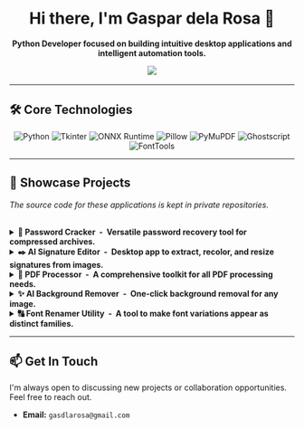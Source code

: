 <div align="center">

# Hi there, I'm Gaspar dela Rosa 👋

**Python Developer focused on building intuitive desktop applications and intelligent automation tools.**

[<img src="https://img.shields.io/badge/Email-d14836?style=for-the-badge&logo=gmail&logoColor=white" />](mailto:gasdlarosa@gmail.com)

</div>

---

## 🛠️ Core Technologies

<p align="center">
  <img src="https://img.shields.io/badge/Python-3776AB?style=for-the-badge&logo=python&logoColor=white" alt="Python"/>
  <img src="https://img.shields.io/badge/Tkinter-2C5985?style=for-the-badge&logo=python&logoColor=white" alt="Tkinter"/>
  <img src="https://img.shields.io/badge/ONNX-00594C?style=for-the-badge&logo=onnx&logoColor=white" alt="ONNX Runtime"/>
  <img src="https://img.shields.io/badge/Pillow-92447A?style=for-the-badge&logo=pillow&logoColor=white" alt="Pillow"/>
  <img src="https://img.shields.io/badge/PyMuPDF-A41D1A?style=for-the-badge&logo=pypi&logoColor=white" alt="PyMuPDF"/>
  <img src="https://img.shields.io/badge/Ghostscript-000000?style=for-the-badge&logo=ghostscript&logoColor=white" alt="Ghostscript"/>
  <img src="https://img.shields.io/badge/FontTools-4C4C4C?style=for-the-badge&logo=pypi&logoColor=white" alt="FontTools"/>
</p>

---

## 🚀 Showcase Projects
*The source code for these applications is kept in private repositories.*

<br>

<details>
<summary><strong>🔐 Password Cracker &nbsp;-&nbsp; Versatile password recovery tool for compressed archives.</strong></summary>
<br>

A comprehensive desktop application for recovering lost passwords from ZIP, RAR, and 7z archives. Features multiple attack methods including dictionary attacks using SecLists wordlists, mask attacks for known patterns, and hybrid combinations with real-time progress monitoring.

<div align="center">
  <img src="https://raw.githubusercontent.com/gasdlarosa/gasdlarosa/main/password-cracker-screenshot.png" width="800">
</div>

#### Key Features:
-   **Multiple Attack Modes:** SecLists integration, mask attacks, combination attacks, and custom wordlists.
-   **Advanced Options:** Keyword filtering, leet speak transformations, and hybrid enhancements.
-   **Session Management:** Save and load attack configurations for repeated use.
-   **Detailed Reporting:** Generate comprehensive reports with attack statistics and password strength analysis.

</details>

<details>
<summary><strong>✒️ AI Signature Editor &nbsp;-&nbsp; Desktop app to extract, recolor, and resize signatures from images.</strong></summary>
<br>

An intuitive desktop application that processes signature images using an AI-powered background removal model. This tool allows users to quickly extract a signature, recolor it, resize it to specific dimensions, and save it as a transparent PNG for use in digital documents.

<div align="center">
  <img src="https://raw.githubusercontent.com/gasdlarosa/gasdlarosa/main/e-signature-app-screenshot.png" width="800">
</div>

#### Key Features:
-   **AI Background Removal:** Utilizes a Deep Image Segmentation model (`.onnx`) for accurate extraction.
-   **Live Side-by-Side Preview:** Instantly view changes as you edit.
-   **Full Customization:** Recolor signatures with a color picker and resize to exact dimensions.
-   **Batch Processing:** Automate the editing of multiple signature images at once.

</details>

<details>
<summary><strong>📄 PDF Processor &nbsp;-&nbsp; A comprehensive toolkit for all PDF processing needs.</strong></summary>
<br>

A robust desktop utility for all common PDF tasks, powered by the Ghostscript and PyMuPDF engines. It provides a simple user interface to compress, merge, split, convert, and manage PDF files efficiently.

<div align="center">
  <img src="https://raw.githubusercontent.com/gasdlarosa/gasdlarosa/main/pdf-processor-screenshot.png" width="800">
</div>

#### Key Features:
-   **Versatile Toolkit:** Compress, merge, split, convert, lock, unlock, and watermark PDFs.
-   **High-Quality Engine:** Powered by Ghostscript for reliable and efficient processing.
-   **Advanced Functionality:** Includes page organization, image extraction, and metadata editing.
-   **Intuitive GUI:** A clean and simple interface built for speed and ease of use.

</details>

<details>
<summary><strong>✨ AI Background Remover &nbsp;-&nbsp; One-click background removal for any image.</strong></summary>
<br>

A simple, fast, and functional desktop application that removes the background from images with a single click. Built with Python and Tkinter, it leverages a powerful AI model for high-quality, clean results.

<div align="center">
  <img src="https://raw.githubusercontent.com/gasdlarosa/gasdlarosa/main/background-remover-screenshot.png" width="800">
</div>

#### Key Features:
-   **One-Click Removal:** Load an image and click one button to remove the background.
-   **Simple & Fast UI:** A clean, compact interface designed for an efficient workflow.
-   **Live Previews:** Instantly see the original and the processed image side-by-side.
-   **GUI Logging:** View simple, real-time progress updates in the log panel.

</details>

<details>
<summary><strong>🔠 Font Renamer Utility &nbsp;-&nbsp; A tool to make font variations appear as distinct families.</strong></summary>
<br>

A robust desktop tool that solves the problem of font variations (e.g., "Bold," "Narrow") being grouped under a single parent family in operating systems. It intelligently modifies font metadata to force each variation to appear as its own top-level font family.

<div align="center">
  <img src="https://raw.githubusercontent.com/gasdlarosa/gasdlarosa/main/font-renamer-screenshot.png" width="800">
  <!-- Note: Replace the URL above with the actual URL for your Font Renamer screenshot -->
</div>

#### Key Features:
-   **Batch Processing:** Process entire folders of `.ttf` and `.otf` fonts at once.
-   **Intelligent Renaming:** Automatically modifies all necessary name table entries for maximum compatibility.
-   **Detailed Reporting:** Review a full report of all metadata changes before saving.
-   **Automatic Backups:** Creates timestamped backups of original font files for safety.

</details>

---

## 📫 Get In Touch

I'm always open to discussing new projects or collaboration opportunities. Feel free to reach out.

-   **Email:** `gasdlarosa@gmail.com`
